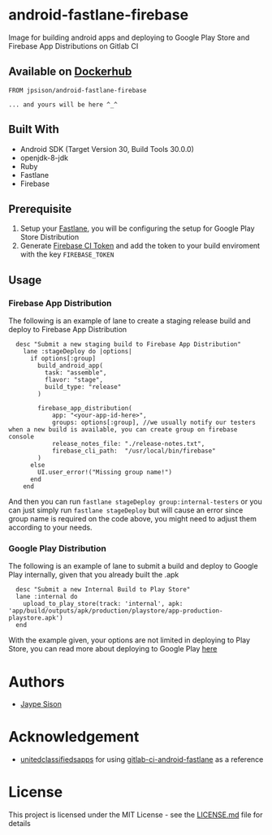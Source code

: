 # android-fastlane-firebase
Image for building android apps  and deploying to Google Play Store and Firebase App Distributions on Gitlab CI 

## Available on [Dockerhub](https://hub.docker.com/r/jpsison/android-fastlane-firebase)
```
FROM jpsison/android-fastlane-firebase

... and yours will be here ^_^
```

## Built With
- Android SDK (Target Version 30, Build Tools 30.0.0)
- openjdk-8-jdk
- Ruby
- Fastlane
- Firebase

## Prerequisite
1. Setup your [Fastlane](https://docs.fastlane.tools/getting-started/android/setup/), you will be configuring the setup for Google Play Store Distribution
2. Generate [Firebase CI Token](https://firebase.google.com/docs/cli#cli-ci-systems) and add the token to your build enviroment with the key `FIREBASE_TOKEN`



## Usage
### Firebase App Distribution
The following is an example of lane to create a staging release build and deploy to Firebase App Distribution
```
  desc "Submit a new staging build to Firebase App Distribution"
    lane :stageDeploy do |options|
      if options[:group]
        build_android_app(
          task: "assemble",
          flavor: "stage",
          build_type: "release"
        )

        firebase_app_distribution(
            app: "<your-app-id-here>",
            groups: options[:group], //we usually notify our testers when a new build is available, you can create group on firebase console
            release_notes_file: "./release-notes.txt",
            firebase_cli_path:  "/usr/local/bin/firebase"
        )
      else
        UI.user_error!("Missing group name!")
      end
    end
```
And then you can run `fastlane stageDeploy group:internal-testers` or you can just simply run `fastlane stageDeploy` but will cause an error since group name is required on the code above, you might need to adjust them according to your needs.


### Google Play Distribution
The following is an example of lane to submit a build and deploy to Google Play internally, given that you already built the .apk 
```
  desc "Submit a new Internal Build to Play Store"
  lane :internal do
    upload_to_play_store(track: 'internal', apk: 'app/build/outputs/apk/production/playstore/app-production-playstore.apk')
  end
```
With the example given, your options are not limited in deploying to Play Store, you can read more about deploying to Google Play [here](https://docs.fastlane.tools/getting-started/android/setup/)

# Authors

* [Jaype Sison](https://github.com/jpsison-io)

# Acknowledgement

* [unitedclassifiedsapps](https://github.com/unitedclassifiedsapps) for using [gitlab-ci-android-fastlane](https://github.com/unitedclassifiedsapps/gitlab-ci-android-fastlane) as a reference

# License

This project is licensed under the MIT License - see the [LICENSE.md](LICENSE.md) file for details
